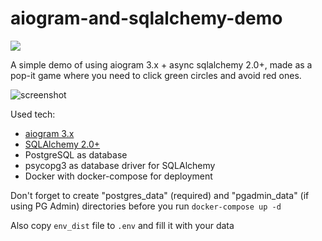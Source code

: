 # aiogram-and-sqlalchemy-demo
<a href="https://hub.docker.com/r/groosha/aiogram-and-sqlalchemy-demo"><img src="https://img.shields.io/badge/Docker%20Hub-aiogram--and--sqlalchemy--demo-blue"></a>   

A simple demo of using aiogram 3.x + async sqlalchemy 2.0+, made as a pop-it game where you need to click 
green circles and avoid red ones.

![screenshot](images/screenshot.png)

Used tech:
* [aiogram 3.x](https://github.com/aiogram/aiogram)
* [SQLAlchemy 2.0+](https://www.sqlalchemy.org/)
* PostgreSQL as database
* psycopg3 as database driver for SQLAlchemy
* Docker with docker-compose for deployment

Don't forget to create "postgres_data" (required) and "pgadmin_data" (if using PG Admin) directories 
before you run `docker-compose up -d`

Also copy `env_dist` file to `.env` and fill it with your data
